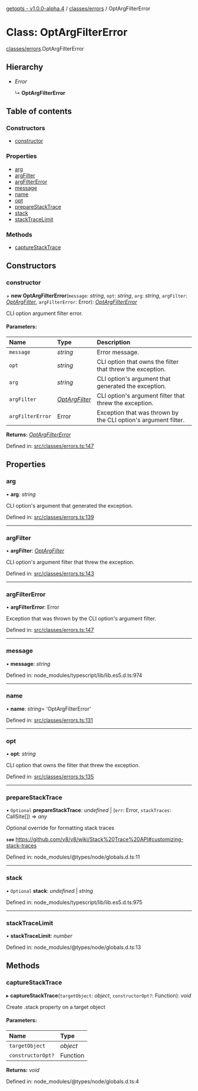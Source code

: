 [getopts - v1.0.0-alpha.4](../README.md) / [classes/errors](../modules/classes_errors.md) / OptArgFilterError

# Class: OptArgFilterError

[classes/errors](../modules/classes_errors.md).OptArgFilterError

## Hierarchy

- _Error_

  ↳ **OptArgFilterError**

## Table of contents

### Constructors

- [constructor](classes_errors.optargfiltererror.md#constructor)

### Properties

- [arg](classes_errors.optargfiltererror.md#arg)
- [argFilter](classes_errors.optargfiltererror.md#argfilter)
- [argFilterError](classes_errors.optargfiltererror.md#argfiltererror)
- [message](classes_errors.optargfiltererror.md#message)
- [name](classes_errors.optargfiltererror.md#name)
- [opt](classes_errors.optargfiltererror.md#opt)
- [prepareStackTrace](classes_errors.optargfiltererror.md#preparestacktrace)
- [stack](classes_errors.optargfiltererror.md#stack)
- [stackTraceLimit](classes_errors.optargfiltererror.md#stacktracelimit)

### Methods

- [captureStackTrace](classes_errors.optargfiltererror.md#capturestacktrace)

## Constructors

### constructor

\+ **new OptArgFilterError**(`message`: _string_, `opt`: _string_, `arg`: _string_, `argFilter`: [_OptArgFilter_](../interfaces/interfaces_schema.optargfilter.md), `argFilterError`: Error): [_OptArgFilterError_](classes_errors.optargfiltererror.md)

CLI option argument filter error.

#### Parameters:

| Name             | Type                                                              | Description                                                    |
| :--------------- | :---------------------------------------------------------------- | :------------------------------------------------------------- |
| `message`        | _string_                                                          | Error message.                                                 |
| `opt`            | _string_                                                          | CLI option that owns the filter that threw the exception.      |
| `arg`            | _string_                                                          | CLI option's argument that generated the exception.            |
| `argFilter`      | [_OptArgFilter_](../interfaces/interfaces_schema.optargfilter.md) | CLI option's argument filter that threw the exception.         |
| `argFilterError` | Error                                                             | Exception that was thrown by the CLI option's argument filter. |

**Returns:** [_OptArgFilterError_](classes_errors.optargfiltererror.md)

Defined in: [src/classes/errors.ts:147](https://github.com/prasadrajandran/node-getopts/blob/62e4ad2/src/classes/errors.ts#L147)

## Properties

### arg

• **arg**: _string_

CLI option's argument that generated the exception.

Defined in: [src/classes/errors.ts:139](https://github.com/prasadrajandran/node-getopts/blob/62e4ad2/src/classes/errors.ts#L139)

---

### argFilter

• **argFilter**: [_OptArgFilter_](../interfaces/interfaces_schema.optargfilter.md)

CLI option's argument filter that threw the exception.

Defined in: [src/classes/errors.ts:143](https://github.com/prasadrajandran/node-getopts/blob/62e4ad2/src/classes/errors.ts#L143)

---

### argFilterError

• **argFilterError**: Error

Exception that was thrown by the CLI option's argument filter.

Defined in: [src/classes/errors.ts:147](https://github.com/prasadrajandran/node-getopts/blob/62e4ad2/src/classes/errors.ts#L147)

---

### message

• **message**: _string_

Defined in: node_modules/typescript/lib/lib.es5.d.ts:974

---

### name

• **name**: _string_= 'OptArgFilterError'

Defined in: [src/classes/errors.ts:131](https://github.com/prasadrajandran/node-getopts/blob/62e4ad2/src/classes/errors.ts#L131)

---

### opt

• **opt**: _string_

CLI option that owns the filter that threw the exception.

Defined in: [src/classes/errors.ts:135](https://github.com/prasadrajandran/node-getopts/blob/62e4ad2/src/classes/errors.ts#L135)

---

### prepareStackTrace

• `Optional` **prepareStackTrace**: _undefined_ \| (`err`: Error, `stackTraces`: CallSite[]) => _any_

Optional override for formatting stack traces

**`see`** https://github.com/v8/v8/wiki/Stack%20Trace%20API#customizing-stack-traces

Defined in: node_modules/@types/node/globals.d.ts:11

---

### stack

• `Optional` **stack**: _undefined_ \| _string_

Defined in: node_modules/typescript/lib/lib.es5.d.ts:975

---

### stackTraceLimit

• **stackTraceLimit**: _number_

Defined in: node_modules/@types/node/globals.d.ts:13

## Methods

### captureStackTrace

▸ **captureStackTrace**(`targetObject`: _object_, `constructorOpt?`: Function): _void_

Create .stack property on a target object

#### Parameters:

| Name              | Type     |
| :---------------- | :------- |
| `targetObject`    | _object_ |
| `constructorOpt?` | Function |

**Returns:** _void_

Defined in: node_modules/@types/node/globals.d.ts:4
